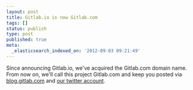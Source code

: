 ```yaml
---
layout: post
title: Gitlab.io is now Gitlab.com
tags: []
status: publish
type: post
published: true
meta:
  _elasticsearch_indexed_on: '2012-09-03 09:21:49'
---
```

Since announcing Gitlab.io, we've acquired the Gitlab.com domain name. From now on, we'll call this project Gitlab.com and keep you posted via [blog.gitlab.com](http://blog.gitlab.com/) and [our twitter account](https://twitter.com/gitlab).